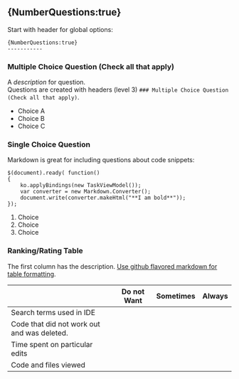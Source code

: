 
{NumberQuestions:true}
-----------
Start with header for global options:

    {NumberQuestions:true}
    -----------

### Multiple Choice Question (Check all that apply)

A *description* for question.  
Questions are created with headers (level 3) `### Multiple Choice Question (Check all that apply)`.

* Choice A
* Choice B
* Choice C

### Single Choice Question

Markdown is great for including questions about code snippets:
```
$(document).ready( function()
{
    ko.applyBindings(new TaskViewModel());
	var converter = new Markdown.Converter();
	document.write(converter.makeHtml("**I am bold**"));
});
```

1. Choice
2. Choice
3. Choice

### Ranking/Rating Table

The first column has the description.  [Use github flavored markdown for table formatting](https://github.com/adam-p/markdown-here/wiki/Markdown-Cheatsheet#wiki-tables).

|                       | Do not Want | Sometimes | Always |
| --------------------- | ----------- | --------- | ------ | 
| Search terms used in IDE	                      |  |  |  |
| Code that did not work out and was deleted.     |  |  |  |
| Time spent on particular edits	              |  |  |  |
| Code and files viewed	                          |  |  |  |
